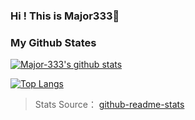 ### Hi ! This is Major333👋



### My Github States

[![Major-333's github stats](https://github-readme-stats.vercel.app/api?username=Major-333&show_icons=true&count_private=true)](https://github.com/anuraghazra/github-readme-stats)

[![Top Langs](https://github-readme-stats.vercel.app/api/top-langs/?username=Major-333&layout=compact)](https://github.com/anuraghazra/github-readme-stats)

> Stats Source： [github-readme-stats](https://github.com/anuraghazra/github-readme-stats)